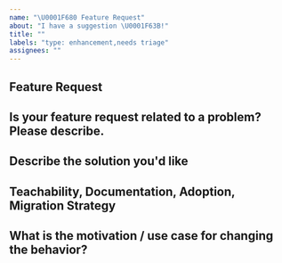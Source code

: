 ```yaml
---
name: "\U0001F680 Feature Request"
about: "I have a suggestion \U0001F63B!"
title: ""
labels: "type: enhancement,needs triage"
assignees: ""
---
```


## Feature Request

## Is your feature request related to a problem? Please describe.

<!-- A clear and concise description of what the problem is. Ex. I have an issue when [...] -->

## Describe the solution you'd like

<!-- A clear and concise description of what you want to happen. Add any considered drawbacks. -->

## Teachability, Documentation, Adoption, Migration Strategy

<!-- If you can, explain how users will be able to use this and possibly write out a version the docs. Maybe a screenshot or design? -->

## What is the motivation / use case for changing the behavior?

<!-- Describe the motivation or the concrete use case. -->
